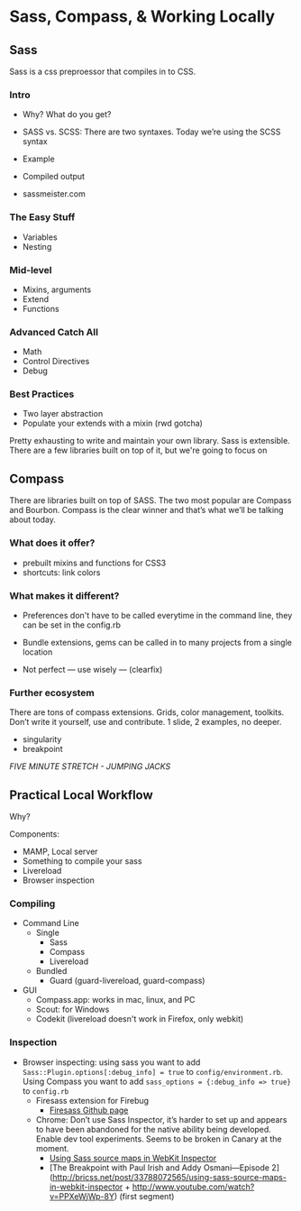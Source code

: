 # Sass, Compass, & Working Locally

## Sass

Sass is a css preproessor that compiles in to CSS. 

### Intro

-  Why? What do you get?
-  SASS vs. SCSS: There are two syntaxes. Today we’re using the SCSS syntax
-  Example
-  Compiled output

-  sassmeister.com

### The Easy Stuff

-  Variables
-  Nesting

### Mid-level

-  Mixins, arguments
-  Extend
-  Functions

### Advanced Catch All

-  Math
-  Control Directives
-  Debug

### Best Practices

-  Two layer abstraction
-  Populate your extends with a mixin (rwd gotcha)

Pretty exhausting to write and maintain your own library. Sass is extensible. There are a few libraries built on top of it, but we're going to focus on 

## Compass

There are libraries built on top of SASS. The two most popular are Compass and Bourbon. Compass is the clear winner and that’s what we’ll be talking about today.

### What does it offer?

-  prebuilt mixins and functions for CSS3
-  shortcuts: link colors

### What makes it different?

-  Preferences don't have to be called everytime in the command line, they can be set in the config.rb
-  Bundle extensions, gems can be called in to many projects from a single location

-  Not perfect — use wisely — (clearfix)

### Further ecosystem

There are tons of compass extensions. Grids, color management, toolkits.
Don’t write it yourself, use and contribute.
1 slide, 2 examples, no deeper.

-  singularity
-  breakpoint

_*FIVE MINUTE STRETCH - JUMPING JACKS*_

## Practical Local Workflow

Why?

Components:
-  MAMP, Local server
-  Something to compile your sass
-  Livereload
-  Browser inspection

### Compiling

-  Command Line
    -  Single
        -  Sass
        -  Compass
        -  Livereload
    -  Bundled
        - Guard (guard-livereload, guard-compass)
-  GUI
    -  Compass.app: works in mac, linux, and PC
    -  Scout: for Windows
    -  Codekit (livereload doesn't work in Firefox, only webkit)

### Inspection

-  Browser inspecting: using sass you want to add `Sass::Plugin.options[:debug_info] = true` to `config/environment.rb`. Using Compass you want to add `sass_options = {:debug_info => true}` to `config.rb`
    -  Firesass extension for Firebug
        -  [Firesass Github page](https://github.com/nex3/firesass)
    -  Chrome: Don’t use Sass Inspector, it’s harder to set up and appears to have been abandoned for the native ability being developed. Enable dev tool experiments. Seems to be broken in Canary at the moment.
        -  [Using Sass source maps in WebKit Inspector](http://bricss.net/post/33788072565/using-sass-source-maps-in-webkit-inspector)
        -  [The Breakpoint with Paul Irish and Addy Osmani—Episode 2](http://bricss.net/post/33788072565/using-sass-source-maps-in-webkit-inspector + http://www.youtube.com/watch?v=PPXeWjWp-8Y) (first segment)